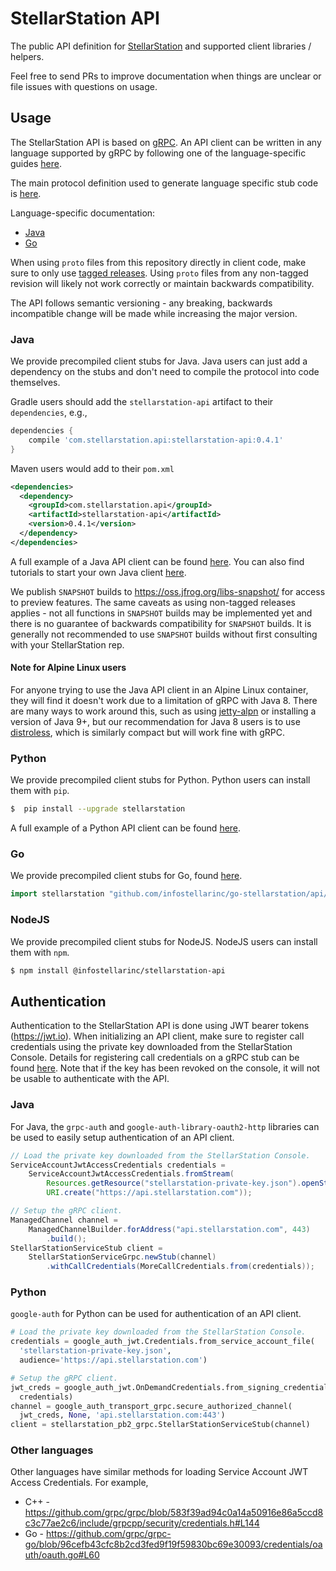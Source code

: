# StellarStation API

The public API definition for [StellarStation](https://www.stellarstation.com/) and supported client
libraries / helpers.

Feel free to send PRs to improve documentation when things are unclear or file issues with questions on usage.

## Usage

The StellarStation API is based on [gRPC](https://grpc.io). An API client can be written in any
language supported by gRPC by following one of the language-specific guides [here](https://grpc.io/docs/).

The main protocol definition used to generate language specific stub code is [here](./api/src/main/proto/stellarstation/api/v1/stellarstation.proto).

Language-specific documentation:

- [Java](https://javadoc.io/doc/com.stellarstation.api/stellarstation-api/)
- [Go](https://godoc.org/github.com/infostellarinc/go-stellarstation/api/v1)

When using `proto` files from this repository directly in client code, make sure to only use [tagged releases](https://github.com/infostellarinc/stellarstation-api/releases).
Using `proto` files from any non-tagged revision will likely not work correctly or maintain backwards compatibility.

The API follows semantic versioning - any breaking, backwards incompatible change will be made while increasing the
major version.

### Java

We provide precompiled client stubs for Java. Java users can just add a dependency on
the stubs and don't need to compile the protocol into code themselves.

Gradle users should add the `stellarstation-api` artifact to their `dependencies`, e.g.,

```groovy
dependencies {
    compile 'com.stellarstation.api:stellarstation-api:0.4.1'
}
```

Maven users would add to their `pom.xml`

```xml
<dependencies>
  <dependency>
    <groupId>com.stellarstation.api</groupId>
    <artifactId>stellarstation-api</artifactId>
    <version>0.4.1</version>
  </dependency>
</dependencies>
```

A full example of a Java API client can be found [here](./integration-tests/java).
You can also find tutorials to start your own Java client [here](./integration-tests/java/README.md#How-to-initiate-a-new-project-from-this-example).

We publish `SNAPSHOT` builds to https://oss.jfrog.org/libs-snapshot/ for access to preview features.
The same caveats as using non-tagged releases applies - not all functions in `SNAPSHOT` builds may
be implemented yet and there is no guarantee of backwards compatibility for `SNAPSHOT` builds. It is
generally not recommended to use `SNAPSHOT` builds without first consulting with your StellarStation rep.

#### Note for Alpine Linux users

For anyone trying to use the Java API client in an Alpine Linux container, they will find it doesn't
work due to a limitation of gRPC with Java 8. There are many ways to work around this, such as
using [jetty-alpn](https://www.eclipse.org/jetty/documentation/current/alpn-chapter.html) or
installing a version of Java 9+, but our recommendation for Java 8 users is to use 
[distroless](https://github.com/GoogleContainerTools/distroless/blob/master/java/README.md), which
is similarly compact but will work fine with gRPC.

### Python

We provide precompiled client stubs for Python. Python users can install them with `pip`.

```bash
$  pip install --upgrade stellarstation
```

A full example of a Python API client can be found [here](./examples/python/printing-client).

### Go

We provide precompiled client stubs for Go, found [here](https://github.com/infostellarinc/go-stellarstation).

```go
import stellarstation "github.com/infostellarinc/go-stellarstation/api/v1"
```

### NodeJS

We provide precompiled client stubs for NodeJS. NodeJS users can install them with `npm`.

```bash
$ npm install @infostellarinc/stellarstation-api
```

## Authentication

Authentication to the StellarStation API is done using JWT bearer tokens (https://jwt.io). When
initializing an API client, make sure to register call credentials using the private key downloaded
from the StellarStation Console. Details for registering call credentials on a gRPC stub can be
found [here](https://grpc.io/docs/guides/auth.html). Note that if the key has been revoked on the
console, it will not be usable to authenticate with the API.

### Java
For Java, the `grpc-auth` and `google-auth-library-oauth2-http` libraries can be used to easily setup
authentication of an API client.

```java
// Load the private key downloaded from the StellarStation Console.
ServiceAccountJwtAccessCredentials credentials =
    ServiceAccountJwtAccessCredentials.fromStream(
        Resources.getResource("stellarstation-private-key.json").openStream(),
        URI.create("https://api.stellarstation.com"));

// Setup the gRPC client.
ManagedChannel channel =
    ManagedChannelBuilder.forAddress("api.stellarstation.com", 443)
        .build();
StellarStationServiceStub client =
    StellarStationServiceGrpc.newStub(channel)
        .withCallCredentials(MoreCallCredentials.from(credentials));
```
### Python
`google-auth` for Python can be used for authentication of an API client.


```python
# Load the private key downloaded from the StellarStation Console.
credentials = google_auth_jwt.Credentials.from_service_account_file(
  'stellarstation-private-key.json',
  audience='https://api.stellarstation.com')

# Setup the gRPC client.
jwt_creds = google_auth_jwt.OnDemandCredentials.from_signing_credentials(
  credentials)
channel = google_auth_transport_grpc.secure_authorized_channel(
  jwt_creds, None, 'api.stellarstation.com:443')
client = stellarstation_pb2_grpc.StellarStationServiceStub(channel)
```


### Other languages
Other languages have similar methods for loading Service Account JWT Access Credentials.
For example,

- C++ - https://github.com/grpc/grpc/blob/583f39ad94c0a14a50916e86a5ccd8c3c77ae2c6/include/grpcpp/security/credentials.h#L144
- Go - https://github.com/grpc/grpc-go/blob/96cefb43cfc8b2cd3fed9f19f59830bc69e30093/credentials/oauth/oauth.go#L60
